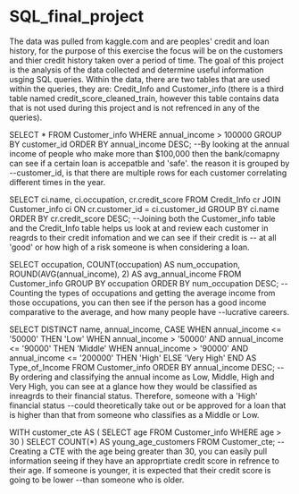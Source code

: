 # SQL_final_project
The data was pulled from kaggle.com and are peoples' credit and loan history, for the purpose of this exercise the focus will be on the customers and thier credit history taken over a period of time. The goal of this project is the analysis of the data collected and determine useful information usging SQL queries. Within the data, there are two tables that are used within the queries, they are: Credit_Info and Customer_info (there is a third table named credit_score_cleaned_train, however this table contains data that is not used during this project and is not refrenced in any of the queries).  


SELECT *
FROM Customer_info 
WHERE annual_income > 100000
GROUP BY customer_id 
ORDER BY annual_income DESC;
--By looking at the annual income of people who make more than $100,000 then the bank/comapny can see if a certain loan is accepatble and 'safe'. the reason it is grouped by 
--customer_id, is that there are multiple rows for each customer correlating different times in the year.

SELECT ci.name, ci.occupation, cr.credit_score 
FROM Credit_Info cr
JOIN Customer_info ci 
	ON cr.customer_id = ci.customer_id 
GROUP BY ci.name 
ORDER BY cr.credit_score DESC; 
--Joining both the Customer_info table and the Credit_Info table helps us look at and review each customer in reagrds to their credit infomation and we can see if their credit is
-- at all 'good' or how high of a risk someone is when considering a loan. 

SELECT occupation, COUNT(occupation) AS num_occupation, ROUND(AVG(annual_income), 2) AS avg_annual_income
FROM Customer_info 
GROUP BY occupation 
ORDER BY num_occupation DESC; 
--Counting the types of occupations and getting the average income from those occupations, you can then see if the person has a good income comparative to the average, and how many people have 
--lucrative careers. 

SELECT DISTINCT name, annual_income, 
	CASE WHEN annual_income <= '50000' THEN 'Low'
		WHEN annual_income > '50000' AND annual_income <= '90000' THEN 'Middle'
		WHEN annual_income > '90000' AND annual_income <= '200000' THEN 'High'
		ELSE 'Very High' 
		END AS Type_of_Income 
FROM Customer_info 
ORDER BY annual_income DESC;
--By ordering and classifying the annual income as Low, Middle, High and Very High, you can see at a glance how they would be classified as inreagrds to their financial status. Therefore, someone with a 'High' financial status
--could theoretically take out or be approved for a loan that is higher than that from someone who classifies as a Middle or Low. 

WITH customer_cte AS (
	SELECT age
	FROM Customer_info
	WHERE age > 30
)
SELECT COUNT(*) AS young_age_customers
FROM Customer_cte;
--Creating a CTE with the age being greater than 30, you can easily pull information seeing if they have an approprtiate credit score in refrence to their age. If someone is younger, it is expected that their credit score is going to be lower 
--than someone who is older. 
